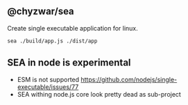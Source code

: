 ## @chyzwar/sea

Create single executable application for linux.

```bash
sea ./build/app.js ./dist/app
```

## SEA in node is experimental

- ESM is not supported <https://github.com/nodejs/single-executable/issues/77>
- SEA withing node.js core look pretty dead as sub-project
